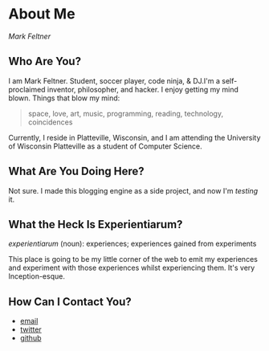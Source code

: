 # About Me
_Mark Feltner_

## Who Are You?
I am Mark Feltner. Student, soccer player, code ninja, & DJ.I'm a self-proclaimed inventor, philosopher, and hacker. I enjoy getting my mind blown. Things that blow my mind:

> space, love, art, music, programming, reading, technology, coincidences

Currently, I reside in Platteville, Wisconsin, and I am attending the University of Wisconsin Platteville as a student of Computer Science. 

## What Are You Doing Here?
Not sure. I made this blogging engine as a side project, and now I'm _testing_ it.

## What the Heck Is Experientiarum?
*experientiarum* (noun): experiences; experiences gained from experiments

This place is going to be my little corner of the web to emit my experiences and experiment with those experiences whilst experiencing them. It's very Inception-esque.

## How Can I Contact You?
* [email](mailto:feltner.mj@gmail.com)
* [twitter](http://www.twitter.com/feltnermj)
* [github](http://www.github.com/feltnerm)


